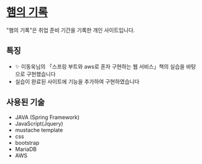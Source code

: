 # [햄의 기록](http://ec2-15-165-155-30.ap-northeast-2.compute.amazonaws.com:8080/loginView)
"햄의 기록"은 취업 준비 기간을 기록한 개인 사이트입니다.

## 특징
- :sparkles:  이동욱님의 「스프링 부트와 aws로 혼자 구현하는 웹 서비스」책의 실습을 바탕으로 구현했습니다
- 실습이 완료된 사이트에 기능을 추가하여 구현하였습니다

## 사용된 기술
- JAVA (Spring Framework)
- JavaScript(Jquery)
- mustache template
- css
- bootstrap
- MariaDB
- AWS

